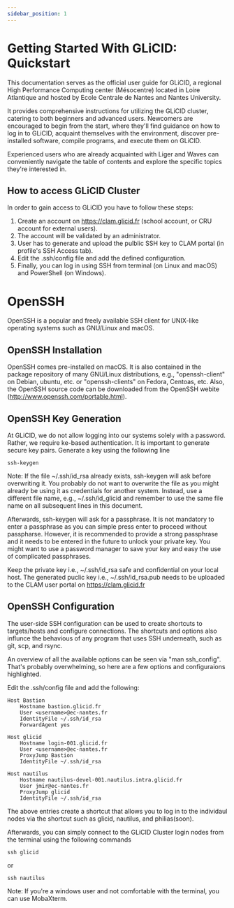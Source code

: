 ```yaml
---
sidebar_position: 1
---
```



# Getting Started With GLiCID: Quickstart

This documentation serves as the official user guide for GLiCID, a regional High Performance Computing center (Mésocentre) located in Loire Atlantique and hosted by Ecole Centrale de Nantes and Nantes University. 

It provides comprehensive instructions for utilizing the GLiCID cluster, catering to both beginners and advanced users. Newcomers are encouraged to begin from the start, where they'll find guidance on how to log in to GLiCID, acquaint themselves with the environment, discover pre-installed software, compile programs, and execute them on GLiCID.

Experienced users who are already acquainted with Liger and Waves can conveniently navigate the table of contents and explore the specific topics they're interested in.


## How to access GLiCID Cluster

In order to gain access to GLiCID you have to follow these steps:

1. Create an account on https://clam.glicid.fr (school account, or CRU account for external users).
2. The account will be validated by an administrator.
3. User has to generate and upload the pulblic SSH key to CLAM portal (in profile's SSH Access tab).
4. Edit the .ssh/config file and add the defined configuration.
5. Finally, you can log in using SSH from terminal (on Linux and macOS) and PowerShell (on Windows).

# OpenSSH

OpenSSH is a popular and freely available SSH client for UNIX-like operating systems such as GNU/Linux and macOS.

## OpenSSH Installation

OpenSSH comes pre-installed on macOS. It is also contained in the package repository of many GNU/Linux distributions, e.g., "openssh-client" on Debian, ubuntu, etc. or "openssh-clients" on Fedora, Centoas, etc. Also, the OpenSSH source code can be downloaded from the OpenSSH webite (http://www.openssh.com/portable.html).

## OpenSSH Key Generation

At GLiCID, we do not allow logging into our systems solely with a password. Rather, we require ke-based authentication. It is important to generate secure key pairs. Generate a key using the following line
```
ssh-keygen
```

Note: If the file ~/.ssh/id_rsa already exists, ssh-keygen will ask before overwriting it. You probably do not want to overwrite the file as you might already be using it as credentials for another system. Instead, use a different file name, e.g., ~/.ssh/id_glicid and remember to use the same file name on all subsequent lines in this document.

Afterwards, ssh-keygen will ask for a passphrase. It is not mandatory to enter a passphrase as you can simple press enter to proceed without passpharse. However, it is recommended to provide a strong passphrase and it needs to be entered in the future to unlock your private key. You might want to use a password manager to save your key and easy the use of complicated passphrases. 

Keep the private key i.e., ~/.ssh/id_rsa safe and confidential on your local host. The generated puclic  key i.e., ~/.ssh/id_rsa.pub needs to be uploaded to the CLAM user portal on https://clam.glicid.fr

## OpenSSH Configuration 

The user-side SSH configuration can be used to create shortcuts to targets/hosts and configure connections. The shortcuts and options also influnce the behavious of any program that uses SSH underneath, such as git, scp, and rsync.

An overview of all the available options can be seen via "man ssh_config". That's probably overwhelming, so here are a few options and configuraions highlighted.

Edit the .ssh/config file and add the following:
```
Host Bastion
    Hostname bastion.glicid.fr
    User <username>@ec-nantes.fr
    IdentityFile ~/.ssh/id_rsa
    ForwardAgent yes

Host glicid
    Hostname login-001.glicid.fr
    User <username>@ec-nantes.fr
    ProxyJump Bastion
    IdentityFile ~/.ssh/id_rsa

Host nautilus
    Hostname nautilus-devel-001.nautilus.intra.glicid.fr
    User jmir@ec-nantes.fr
    ProxyJump glicid
    IdentityFile ~/.ssh/id_rsa
```
The above entries create a shortcut that allows you to log in to the individaul nodes via the shortcut such as glicid, nautilus, and philias(soon).   
  
Afterwards, you can simply connect to the GLiCID Cluster login nodes from the terminal using the following commands
```
ssh glicid
```
or
```
ssh nautilus
```
Note: If you're a windows user and not comfortable with the terminal, you can use MobaXterm. 

